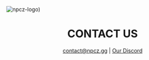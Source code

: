 ![npcz-logo](https://i.imgur.com/VIgoNP7.png))


<h1 align="center">CONTACT US</h1>
<p align="center">
    <a href="mailto:your-email@example.com">contact@npcz.gg</a> | 
    <a href="https://discord.gg/npc">Our Discord</a>
</p>

